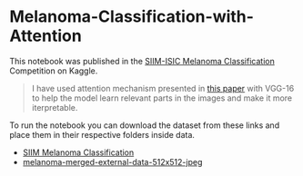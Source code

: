 # Melanoma-Classification-with-Attention

This notebook was published in the [SIIM-ISIC Melanoma Classification](https://www.kaggle.com/c/siim-isic-melanoma-classification) Competition on Kaggle.
> I have used attention mechanism presented in [this paper](https://www2.cs.sfu.ca/~hamarneh/ecopy/ipmi2019.pdf) with VGG-16 to help the model learn relevant parts in the images and make it more iterpretable. 

To run the notebook you can download the dataset from these links and place them in their respective folders inside data.
* [SIIM Melanoma Classification](https://www.kaggle.com/c/siim-isic-melanoma-classification/data)
* [melanoma-merged-external-data-512x512-jpeg](https://www.kaggle.com/shonenkov/melanoma-merged-external-data-512x512-jpeg)
